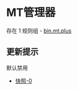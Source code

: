 # MT管理器

存在 1 规则组 - [bin.mt.plus](/src/apps/bin.mt.plus.ts)

## 更新提示

默认禁用

- [快照-0](https://i.gkd.li/import/12908784)

